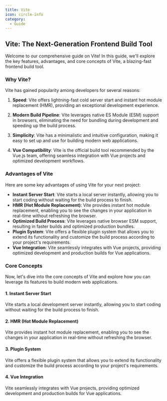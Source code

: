 ```yaml
---
title: Vite
icon: circle-info
category:
  - Guide
---
```


## Vite: The Next-Generation Frontend Build Tool

Welcome to our comprehensive guide on Vite! In this guide, we'll explore the key features, advantages, and core concepts of Vite, a blazing-fast frontend build tool.

### Why Vite?

Vite has gained popularity among developers for several reasons:

1. **Speed**: Vite offers lightning-fast cold server start and instant hot module replacement (HMR), providing an exceptional development experience.

2. **Modern Build Pipeline**: Vite leverages native ES Module (ESM) support in browsers, eliminating the need for bundling during development and speeding up the build process.

3. **Simplicity**: Vite has a minimalistic and intuitive configuration, making it easy to set up and use for building modern web applications.

4. **Vue Compatibility**: Vite is the official build tool recommended by the Vue.js team, offering seamless integration with Vue projects and optimized development workflows.

### Advantages of Vite

Here are some key advantages of using Vite for your next project:

- **Instant Server Start**: Vite starts a local server instantly, allowing you to start coding without waiting for the build process to finish.
- **HMR (Hot Module Replacement)**: Vite provides instant hot module replacement, enabling you to see the changes in your application in real-time without refreshing the browser.
- **Optimized Build Process**: Vite leverages native browser ESM support, resulting in faster builds and optimized production bundles.
- **Plugin System**: Vite offers a flexible plugin system that allows you to extend its functionality and customize the build process according to your project's requirements.
- **Vue Integration**: Vite seamlessly integrates with Vue projects, providing optimized development and production builds for Vue applications.

### Core Concepts

Now, let's dive into the core concepts of Vite and explore how you can leverage its features to build modern web applications.

#### 1. Instant Server Start

Vite starts a local development server instantly, allowing you to start coding without waiting for the build process to finish.

#### 2. HMR (Hot Module Replacement)

Vite provides instant hot module replacement, enabling you to see the changes in your application in real-time without refreshing the browser.

#### 3. Plugin System

Vite offers a flexible plugin system that allows you to extend its functionality and customize the build process according to your project's requirements.

#### 4. Vue Integration

Vite seamlessly integrates with Vue projects, providing optimized development and production builds for Vue applications.
